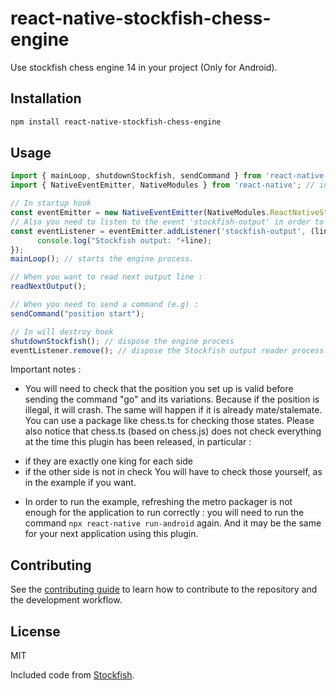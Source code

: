 # react-native-stockfish-chess-engine

Use stockfish chess engine 14 in your project (Only for Android).

## Installation

```sh
npm install react-native-stockfish-chess-engine
```

## Usage

```js
import { mainLoop, shutdownStockfish, sendCommand } from 'react-native-stockfish-chess-engine';
import { NativeEventEmitter, NativeModules } from 'react-native'; // in order to read Stockfish output.

// In startup hook
const eventEmitter = new NativeEventEmitter(NativeModules.ReactNativeStockfishChessEngine);
// Also you need to listen to the event 'stockfish-output' in order to get output lines from Stockfish.
const eventListener = eventEmitter.addListener('stockfish-output', (line) => {
      console.log("Stockfish output: "+line);
});
mainLoop(); // starts the engine process.

// When you want to read next output line :
readNextOutput();

// When you need to send a command (e.g) :
sendCommand("position start");

// In will destroy hook
shutdownStockfish(); // dispose the engine process
eventListener.remove(); // dispose the Stockfish output reader process.
```

Important notes :
* You will need to check that the position you set up is valid before sending the command "go" and its variations.
Because if the position is illegal, it will crash.
The same will happen if it is already mate/stalemate.
You can use a package like chess.ts for checking those states.
Please also notice that chess.ts (based on chess.js) does not check everything at the time this plugin has been released, in particular :
- if they are exactly one king for each side
- if the other side is not in check
You will have to check those yourself, as in the example if you want.

* In order to run the example, refreshing the metro packager is not enough for the application to run correctly : you will need to run the command `npx react-native run-android` again. And it may be the same for your next application using this plugin.


## Contributing

See the [contributing guide](CONTRIBUTING.md) to learn how to contribute to the repository and the development workflow.

## License

MIT

Included code from [Stockfish](https://stockfishchess.org/).